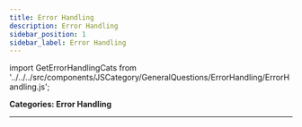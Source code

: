 ```yaml
---
title: Error Handling
description: Error Handling
sidebar_position: 1
sidebar_label: Error Handling
---
```


import GetErrorHandlingCats from '../../../src/components/JSCategory/GeneralQuestions/ErrorHandling/ErrorHandling.js';

**Categories: Error Handling**

<GetErrorHandlingCats />

---
